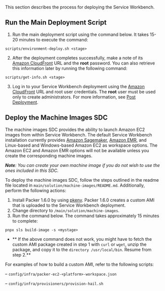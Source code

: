 This section describes the process for deploying the Service Workbench.

## Run the Main Deployment Script

1.	Run the main deployment script using the command below. It takes 15-20 minutes to execute the command:
```
scripts/environment-deploy.sh <stage>
```
2.	After the deployment completes successfully, make a note of its [Amazon CloudFront](https://aws.amazon.com/cloudfront/?nc2=type_a) URL and the **root** password. You can also retrieve this information later by running the following command: 
```
scripts/get-info.sh <stage>
```
3.	Log in to your Service Workbench deployment using the [Amazon CloudFront](https://aws.amazon.com/cloudfront/?nc2=type_a) URL and root user credentials. The **root** user must be used only to create administrators. For more information, see [Post Deployment](/deployment/post_deployment/index).

## Deploy the Machine Images SDC

The machine images SDC provides the ability to launch Amazon EC2 images from within Service Workbench. The default Service Workbench installation currently provides [Amazon Sagemaker](https://aws.amazon.com/sagemaker/?nc2=type_a), [Amazon EMR](https://aws.amazon.com/emr/?nc2=type_a&whats-new-cards.sort-by=item.additionalFields.postDateTime&whats-new-cards.sort-order=desc), and Linux-based and Windows-based Amazon EC2 as workspace options. The Amazon EC2 and Amazon EMR options will not be available unless you create the corresponding machine images.

_**Note**: You can create your own machine image if you do not wish to use the ones included in this SDC._

To deploy the machine images SDC, follow the steps outlined in the readme file located in `main/solution/machine-images/README.md`. Additionally, perform the following actions: 

1.	Install Packer 1.6.0 by using [pkenv](https://github.com/iamhsa/pkenv). Packer 1.6.0 creates a custom AMI that is uploaded to the Service Workbench deployment.
2.	Change directory to `/main/solution/machine-images`. 
3.	Run the command below. The command takes approximately 15 minutes to complete: 
```
pnpx sls build-image -s <mystage>
```
- ** If the above command does not work, you might have to fetch the custom AMI package created in step 1 with `curl` or `wget`, unzip the package, and copy it to the `directory /usr/local/bin`. Resume from step 2.**

For examples of how to build a custom AMI, refer to the following scripts:

–	`config/infra/packer-ec2-<platform>-workspace.json`

–	`config/infra/provisioners/provision-hail.sh`


